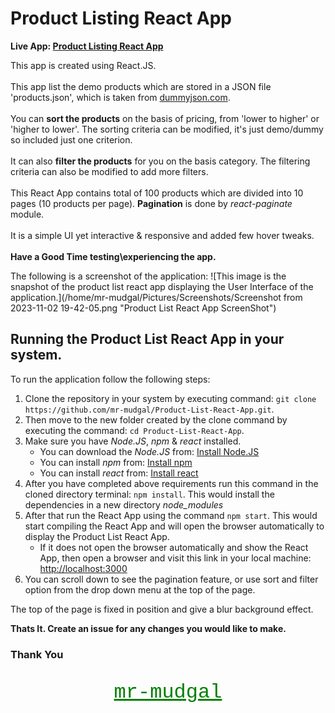 # Product Listing React App

**Live App: [Product Listing React App](https://mr-mudgal.github.io/Product-List-React-App/)**

This app is created using React.JS.\
\
This app list the demo products which are stored in a JSON file 'products.json', which is taken from [dummyjson.com](https://dummyjson.com).\
\
You can **sort the products** on the basis of pricing, from 'lower to higher' or 'higher to lower'. The sorting criteria can be modified, it's just demo/dummy so included just one criterion.\
\
It can also **filter the products** for you on the basis category. The filtering criteria can also be modified to add more filters.\
\
This React App contains total of 100 products which are divided into 10 pages (10 products per page). **Pagination** is done by _react-paginate_ module.\
\
It is a simple UI yet interactive & responsive and added few hover tweaks.\
\
**Have a Good Time testing\experiencing the app.**

The following is a screenshot of the application:
![This image is the snapshot of the product list react app displaying the User Interface of the application.](/home/mr-mudgal/Pictures/Screenshots/Screenshot from 2023-11-02 19-42-05.png "Product List React App ScreenShot")

## Running the Product List React App in your system.
To run the application follow the following steps:
1. Clone the repository in your system by executing command: `git clone https://github.com/mr-mudgal/Product-List-React-App.git`.
2. Then move to the new folder created by the clone command by executing the command: `cd Product-List-React-App`.
3. Make sure you have _Node.JS_, _npm_ & _react_ installed.
   - You can download the _Node.JS_ from: [Install Node.JS](https://nodejs.org/en)
   - You can install _npm_ from: [Install npm](https://docs.npmjs.com/downloading-and-installing-node-js-and-npm)
   - You can install _react_ from: [Install react](https://create-react-app.dev/docs/getting-started/)
4. After you have completed above requirements run this command in the cloned directory terminal: `npm install`. This would install the dependencies in a new directory _node_modules_
5. After that run the React App using the command `npm start`. This would start compiling the React App and will open the browser automatically to display the Product List React App.
   * If it does not open the browser automatically and show the React App, then open a browser and visit this link in your local machine: [http://localhost:3000](http://localhost:3000)
6. You can scroll down to see the pagination feature, or use sort and filter option from the drop down menu at the top of the page.

The top of the page is fixed in position and give a blur background effect.

**Thats It. Create an issue for any changes you would like to make.**

### Thank You
<p align="center" style="font-size: xx-large; font-family: 'Courier New', monospace"><a href="https://github.com/mr-mudgal" style="color: green">mr-mudgal</a></p>
